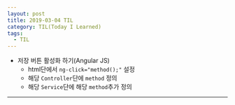 ```yaml
---
layout: post
title: 2019-03-04 TIL
category: TIL(Today I Learned)
tags:
  - TIL
---
```




- 저장 버튼 활성화 하기(Angular JS)
  - html단에서 `ng-click="method();"` 설정
  - 해당 `Controller`단에 `method` 정의
  - 해당 `Service`단에 해당 `method`추가 정의

---

